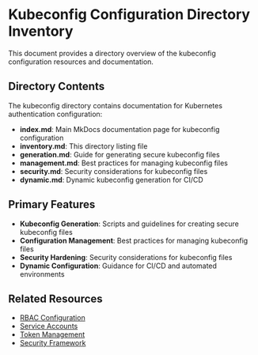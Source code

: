 # Kubeconfig Configuration Directory Inventory

This document provides a directory overview of the kubeconfig configuration resources and documentation.

## Directory Contents

The kubeconfig directory contains documentation for Kubernetes authentication configuration:

- **index.md**: Main MkDocs documentation page for kubeconfig configuration
- **inventory.md**: This directory listing file
- **generation.md**: Guide for generating secure kubeconfig files
- **management.md**: Best practices for managing kubeconfig files
- **security.md**: Security considerations for kubeconfig files
- **dynamic.md**: Dynamic kubeconfig generation for CI/CD

## Primary Features

- **Kubeconfig Generation**: Scripts and guidelines for creating secure kubeconfig files
- **Configuration Management**: Best practices for managing kubeconfig files
- **Security Hardening**: Security considerations for kubeconfig files
- **Dynamic Configuration**: Guidance for CI/CD and automated environments

## Related Resources

- [RBAC Configuration](../../rbac/index.md)
- [Service Accounts](../../service-accounts/index.md)
- [Token Management](../../tokens/index.md)
- [Security Framework](../../security/overview.md)
